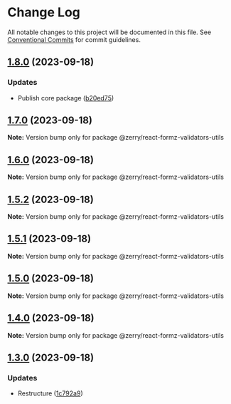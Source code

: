 # Change Log

All notable changes to this project will be documented in this file.
See [Conventional Commits](https://conventionalcommits.org) for commit guidelines.

## [1.8.0](https://github.com/ZerryStack/react-formz/compare/v1.7.0...v1.8.0) (2023-09-18)

### Updates

- Publish core package ([b20ed75](https://github.com/ZerryStack/react-formz/commit/b20ed759f18cd7daf253a8325edee1ab08c5414a))

## [1.7.0](https://github.com/ZerryStack/react-formz/compare/v1.6.0...v1.7.0) (2023-09-18)

**Note:** Version bump only for package @zerry/react-formz-validators-utils

## [1.6.0](https://github.com/ZerryStack/react-formz/compare/v1.5.2...v1.6.0) (2023-09-18)

**Note:** Version bump only for package @zerry/react-formz-validators-utils

## [1.5.2](https://github.com/ZerryStack/react-formz/compare/v1.5.1...v1.5.2) (2023-09-18)

**Note:** Version bump only for package @zerry/react-formz-validators-utils

## [1.5.1](https://github.com/ZerryStack/react-formz/compare/v1.5.0...v1.5.1) (2023-09-18)

**Note:** Version bump only for package @zerry/react-formz-validators-utils

## [1.5.0](https://github.com/ZerryStack/react-formz/compare/v1.4.0...v1.5.0) (2023-09-18)

**Note:** Version bump only for package @zerry/react-formz-validators-utils

## [1.4.0](https://github.com/ZerryStack/react-formz/compare/v1.3.0...v1.4.0) (2023-09-18)

**Note:** Version bump only for package @zerry/react-formz-validators-utils

## [1.3.0](https://github.com/ZerryStack/react-formz/compare/v0.3.0-beta...v1.3.0) (2023-09-18)

### Updates

- Restructure ([1c792a9](https://github.com/ZerryStack/react-formz/commit/1c792a949a470cd045c8948647f17ac0706c3efe))
